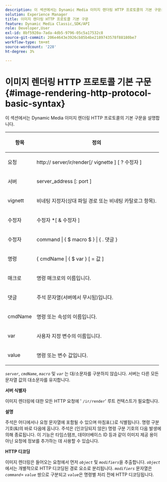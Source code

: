 ```yaml
---
description: 이 섹션에서는 Dynamic Media 이미지 렌더링 HTTP 프로토콜의 기본 구문을 설명합니다.
solution: Experience Manager
title: 이미지 렌더링 HTTP 프로토콜 기본 구문
feature: Dynamic Media Classic,SDK/API
role: Developer,User
exl-id: 8bf5920a-7ada-4db5-9796-05c5a17532c8
source-git-commit: 206e4643e3926cb85b4be2189743578f88180be7
workflow-type: tm+mt
source-wordcount: '228'
ht-degree: 3%

---
```


# 이미지 렌더링 HTTP 프로토콜 기본 구문{#image-rendering-http-protocol-basic-syntax}

이 섹션에서는 Dynamic Media 이미지 렌더링 HTTP 프로토콜의 기본 구문을 설명합니다.

<table id="table_0A7D7207EE6D4B08B62BE8620EBE0B25"> 
 <thead> 
  <tr> 
   <th colname="col1" class="entry"> <p>항목 </p> </th> 
   <th colname="col2" class="entry"> <p>정의 </p> </th> 
  </tr> 
 </thead>
 <tbody> 
  <tr> 
   <td colname="col1"> <p><span class="varname"> 요청</span> </p> </td> 
   <td colname="col2"> <p>http://<span class="varname"> server</span>/ir/render[/<span class="varname"> vignette</span> ] [ ?<span class="varname"> 수정자</span> ] </p> </td> 
  </tr> 
  <tr> 
   <td colname="col1"> <p><span class="varname"> 서버 </span> </p> </td> 
   <td colname="col2"> <p><span class="varname"> server_address</span> [:<span class="varname"> port</span> ] </p> </td> 
  </tr> 
  <tr> 
   <td colname="col1"> <p><span class="varname"> vignett  </span> </p> </td> 
   <td colname="col2"> <p>비네팅 지정자(상대 파일 경로 또는 비네팅 카탈로그 항목). </p> </td> 
  </tr> 
  <tr> 
   <td colname="col1"> <p><span class="varname"> 수정자 </span> </p> </td> 
   <td colname="col2"> <p><span class="varname"> 수정자</span> *[ &amp;  <span class="varname"> 수정자</span> ] </p> </td> 
  </tr> 
  <tr> 
   <td colname="col1"> <p><span class="varname"> 수정자 </span> </p> </td> 
   <td colname="col2"> <p><span class="varname"> command</span> | { $  <span class="varname"> macro</span> $ } | { .<span class="varname"> 댓글</span> } </p> </td> 
  </tr> 
  <tr> 
   <td colname="col1"> <p><span class="varname"> 명령  </span> </p> </td> 
   <td colname="col2"> <p>{ <span class="varname"> cmdName</span> | { $<span class="varname"> var</span> } [ = <span class="varname"> 값</span> ] </p> </td> 
  </tr> 
  <tr> 
   <td colname="col1"> <p><span class="varname"> 매크로  </span> </p> </td> 
   <td colname="col2"> <p>명령 매크로의 이름입니다. </p> </td> 
  </tr> 
  <tr> 
   <td colname="col1"> <p><span class="varname"> 댓글  </span> </p> </td> 
   <td colname="col2"> <p>주석 문자열(서버에서 무시됨)입니다. </p> </td> 
  </tr> 
  <tr> 
   <td colname="col1"> <p><span class="varname"> cmdName  </span> </p> </td> 
   <td colname="col2"> <p>명령 또는 속성의 이름입니다. </p> </td> 
  </tr> 
  <tr> 
   <td colname="col1"> <p><span class="varname"> var </span> </p> </td> 
   <td colname="col2"> <p>사용자 지정 변수의 이름입니다. </p> </td> 
  </tr> 
  <tr> 
   <td colname="col1"> <p><span class="varname"> value  </span> </p> </td> 
   <td colname="col2"> <p>명령 또는 변수 값입니다. </p> </td> 
  </tr> 
 </tbody> 
</table>

*`server`*,  *`cmdName`*,  *`macro`* 및  *`var`* 는 대/소문자를 구분하지 않습니다. 서버는 다른 모든 문자열 값의 대소문자를 유지합니다.

**서버 식별자**

이미지 렌더링에 대한 모든 HTTP 요청에 &#39; `/ir/render`&#39; 루트 컨텍스트가 필요합니다.

**설명**

주석은 어디에서나 요청 문자열에 포함될 수 있으며 마침표(.)로 식별됩니다. 명령 구분 기호(&amp;)의 바로 다음에 옵니다. 주석은 (인코딩되지 않은) 명령 구분 기호의 다음 발생에 의해 종료됩니다. 이 기능은 타임스탬프, 데이터베이스 ID 등과 같이 이미지 제공 용이 아닌 요청에 정보를 추가하는 데 사용할 수 있습니다.

**HTTP 디코딩**

이미지 렌더링은 들어오는 요청에서 먼저 *`object`* 및 *`modifiers`*&#x200B;을 추출합니다. *`object`* 에서는 개별적으로 HTTP 디코딩된 경로 요소로 분리됩니다. *`modifiers`* 문자열은 *`command`*= *`value`* 쌍으로 구분되고 *`value`*&#x200B;은 명령별 처리 전에 HTTP 디코딩됩니다.
